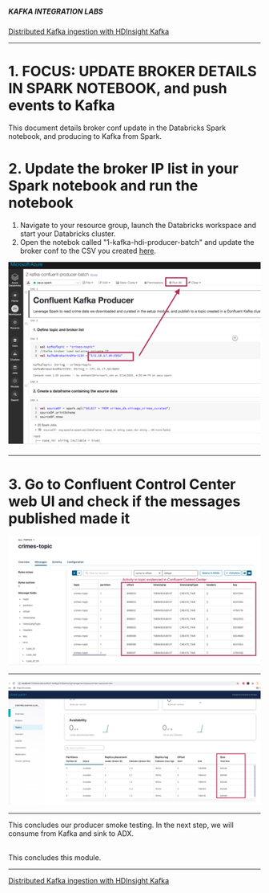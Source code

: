 ##### KAFKA INTEGRATION LABS

[Distributed Kafka ingestion with HDInsight Kafka](README.md)
<hr>

# 1. FOCUS: UPDATE BROKER DETAILS IN SPARK NOTEBOOK, and push events to Kafka
This document details broker conf update in the Databricks Spark notebook, and producing to Kafka from Spark.<br>

# 2. Update the broker IP list in your Spark notebook and run the notebook

1.  Navigate to your resource group, launch the Databricks workspace and start your Databricks cluster.
2.  Open the notebok called "1-kafka-hdi-producer-batch" and update the broker conf to the CSV you created [here](create-hdi.md#29-capture-kafka-broker-ips-and-kafka-zookeeper-ips-from-ambari---hosts-page).


![ADB-10](../images/ADB-12.png)
<br>
<hr>

# 3. Go to Confluent Control Center web UI and check if the messages published made  it


![ADB-15](../images/ADB-15.png)
<br>
<hr>

![ADB-16](../images/ADB-16.png)
<br>
<hr>


This concludes our producer smoke testing.  In the next step, we will consume from Kafka and sink to ADX.


<br>
This concludes this module.

<hr>

[Distributed Kafka ingestion with HDInsight Kafka](README.md)
